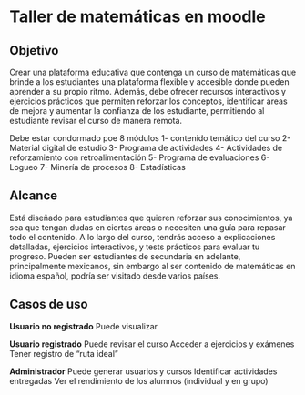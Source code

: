# Taller de matemáticas en moodle
## Objetivo
Crear una plataforma educativa que contenga un curso de matemáticas que brinde a los estudiantes una plataforma flexible y accesible donde pueden aprender a su propio ritmo. 
Además, debe ofrecer recursos interactivos y ejercicios prácticos que permiten reforzar los conceptos, identificar áreas de mejora y aumentar la confianza de los estudiante, permitiendo al estudiante revisar el curso de manera remota. 

Debe estar condormado poe 8 módulos
1- contenido temático del curso 
2- Material digital de estudio 
3- Programa de actividades 
4- Actividades de reforzamiento con retroalimentación 
5- Programa de evaluaciones 
6- Logueo 
7- Minería de procesos 
8- Estadísticas 

## Alcance
Está diseñado para estudiantes que quieren reforzar sus conocimientos, ya sea que tengan dudas en ciertas áreas o necesiten una guía para repasar todo el contenido. A lo largo del curso, tendrás acceso a explicaciones detalladas, ejercicios interactivos, y tests prácticos para evaluar tu progreso.
Pueden ser estudiantes de secundaria en adelante, principalmente mexicanos, sin embargo al ser contenido de matemáticas en idioma español, podría ser visitado desde varios países. 

## Casos de uso
**Usuario no registrado**
Puede visualizar 

**Usuario registrado**
Puede revisar el curso
Acceder a ejercicios y exámenes 
Tener registro de “ruta ideal” 

**Administrador**
Puede generar usuarios y cursos 
Identificar actividades entregadas
Ver el rendimiento de los alumnos (individual y en grupo)
